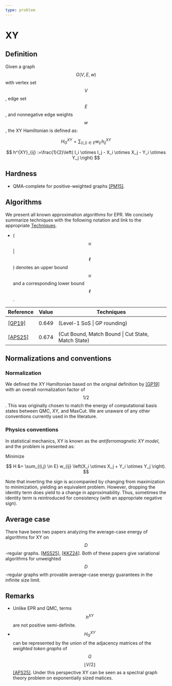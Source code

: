 ```yaml
---
type: problem
---
```


# XY

## Definition

Given a graph $$G(V,E,w)$$ with vertex set $$V$$, edge set $$E$$, and nonnegative edge weights $$w$$, the XY Hamiltonian is defined as:

$$
H^{XY}_G =  \sum_{(i,j) \in E} w_{ij}\, h^{XY}_{ij}
$$

$$
h^{XY}_{ij}  :=\frac{1}{2}\left( I_i \otimes I_j - X_i \otimes X_j - Y_i \otimes Y_j \right)
$$


## Hardness
* QMA-complete for positive-weighted graphs [[PM15]]({{site.baseurl}}/bib#PM15).

## Algorithms 

We present all known approximation algorithms for EPR. We concisely summarize techniques with the following notation and link to the appropriate [Techniques]({{site.baseurl}}/techniques).

* ( $$u$$ \| $$\ell$$ ) denotes an upper bound $$u$$ and a corresponding lower bound $$\ell$$. 

| Reference   | Value      | Techniques                                     |
|-------------|------------|-------------------------------------------|
| [[GP19]]({{site.baseurl}}/bib#GP19)    | $$0.649$$     | (Level-1 SoS \| GP rounding)      |
| [[APS25]]({{site.baseurl}}/bib#ALMPS25)    | $$0.674$$       | (Cut Bound, Match Bound \| Cut State, Match State)   |


## Normalizations and conventions

### Normalization 
We defined the XY Hamiltonian based on the original definition by [[GP19]]({{site.baseurl}}/bib#GP19) with an overall normalization factor of $$1/2$$. This was originally chosen to match the energy of computational basis states between QMC, XY, and MaxCut. We are unaware of any other conventions currently used in the literature.

### Physics conventions
In statistical mechanics, XY is known as the *antiferromagnetic XY model*, and the problem is presented as:

Minimize

$$
H &= \sum_{(i,j) \in E} w_{ij} \left(X_i \otimes X_j + Y_i \otimes Y_j \right).  
$$

Note that inverting the sign is accompanied by changing from maximization to minimization, yielding an equivalent problem. However, dropping the identity term does yield to a change in approximability. Thus, sometimes the identity term is reintroduced for consistency (with an appropriate negative sign). 


## Average case

There have been two papers analyzing the average-case energy of algorithms for XY on $$D$$-regular graphs. [[MSS25]]({{site.baseurl}}/bib#MSS24), [[KKZ24]]({{site.baseurl}}/bib#KKZ24). Both of these papers give variational algorithms for unweighted $$D$$-regular graphs with provable average-case energy guarantees in the infinite size limit. 


## Remarks

* Unlike EPR and QMC, terms $$h^{XY}$$ are not positive semi-definite.
* $$H^{XY}_G$$ can be represented by the union of the adjacency matrices of the *weighted token graphs* of $$G$$ $$\lfloor V /2\rfloor$$ [[APS25]]({{site.baseurl}}/bib#APS25). Under this perspective XY can be seen as a spectral graph theory problem on exponentially sized matices. 




<div style="padding-bottom: 300px"></div>
